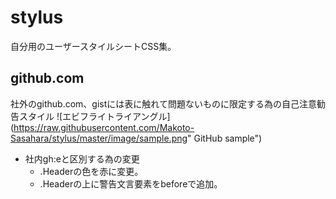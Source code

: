 # stylus
自分用のユーザースタイルシートCSS集。

## github.com
社外のgithub.com、gistには表に触れて問題ないものに限定する為の自己注意勧告スタイル
![エビフライトライアングル](https://raw.githubusercontent.com/Makoto-Sasahara/stylus/master/image/sample.png" GitHub sample")

- 社内gh:eと区別する為の変更
  - .Headerの色を赤に変更。
  - .Headerの上に警告文言要素をbeforeで追加。
